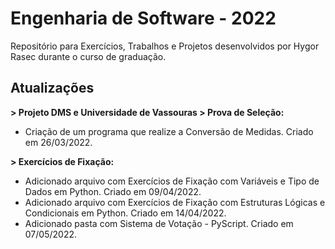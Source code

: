 # Engenharia de Software - 2022

Repositório para Exercícios, Trabalhos e Projetos desenvolvidos por Hygor Rasec durante o curso de graduação.

## Atualizações

**> Projeto DMS e Universidade de Vassouras > Prova de Seleção:**
 - Criação de um programa que realize a Conversão de Medidas. Criado em 26/03/2022.

**> Exercícios de Fixação:**
 - Adicionado arquivo com Exercícios de Fixação com Variáveis e Tipo de Dados em Python. Criado em 09/04/2022.
 - Adicionado arquivo com Exercícios de Fixação com Estruturas Lógicas e Condicionais em Python. Criado em 14/04/2022.
 - Adicionado pasta com Sistema de Votação - PyScript. Criado em 07/05/2022.
